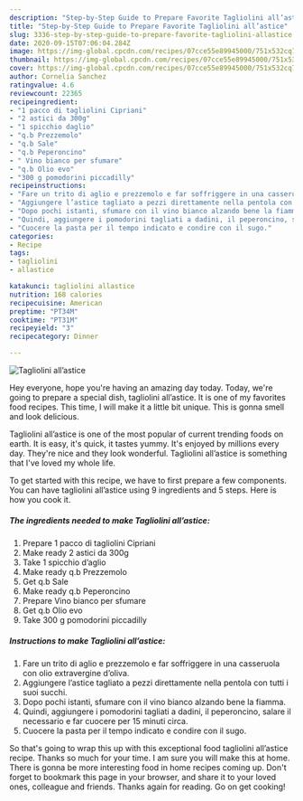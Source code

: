 ```yaml
---
description: "Step-by-Step Guide to Prepare Favorite Tagliolini all’astice"
title: "Step-by-Step Guide to Prepare Favorite Tagliolini all’astice"
slug: 3336-step-by-step-guide-to-prepare-favorite-tagliolini-allastice
date: 2020-09-15T07:06:04.284Z
image: https://img-global.cpcdn.com/recipes/07cce55e89945000/751x532cq70/tagliolini-allastice-recipe-main-photo.jpg
thumbnail: https://img-global.cpcdn.com/recipes/07cce55e89945000/751x532cq70/tagliolini-allastice-recipe-main-photo.jpg
cover: https://img-global.cpcdn.com/recipes/07cce55e89945000/751x532cq70/tagliolini-allastice-recipe-main-photo.jpg
author: Cornelia Sanchez
ratingvalue: 4.6
reviewcount: 22365
recipeingredient:
- "1 pacco di tagliolini Cipriani"
- "2 astici da 300g"
- "1 spicchio daglio"
- "q.b Prezzemolo"
- "q.b Sale"
- "q.b Peperoncino"
- " Vino bianco per sfumare"
- "q.b Olio evo"
- "300 g pomodorini piccadilly"
recipeinstructions:
- "Fare un trito di aglio e prezzemolo e far soffriggere in una casseruola con olio extravergine d’oliva."
- "Aggiungere l’astice tagliato a pezzi direttamente nella pentola con tutti i suoi succhi."
- "Dopo pochi istanti, sfumare con il vino bianco alzando bene la fiamma."
- "Quindi, aggiungere i pomodorini tagliati a dadini, il peperoncino, salare il necessario e far cuocere per 15 minuti circa."
- "Cuocere la pasta per il tempo indicato e condire con il sugo."
categories:
- Recipe
tags:
- tagliolini
- allastice

katakunci: tagliolini allastice 
nutrition: 168 calories
recipecuisine: American
preptime: "PT34M"
cooktime: "PT31M"
recipeyield: "3"
recipecategory: Dinner

---
```



![Tagliolini all’astice](https://img-global.cpcdn.com/recipes/07cce55e89945000/751x532cq70/tagliolini-allastice-recipe-main-photo.jpg)

Hey everyone, hope you're having an amazing day today. Today, we're going to prepare a special dish, tagliolini all’astice. It is one of my favorites food recipes. This time, I will make it a little bit unique. This is gonna smell and look delicious.

Tagliolini all’astice is one of the most popular of current trending foods on earth. It is easy, it's quick, it tastes yummy. It's enjoyed by millions every day. They're nice and they look wonderful. Tagliolini all’astice is something that I've loved my whole life.




To get started with this recipe, we have to first prepare a few components. You can have tagliolini all’astice using 9 ingredients and 5 steps. Here is how you cook it.

<!--inarticleads1-->

##### The ingredients needed to make Tagliolini all’astice:

1. Prepare 1 pacco di tagliolini Cipriani
1. Make ready 2 astici da 300g
1. Take 1 spicchio d’aglio
1. Make ready q.b Prezzemolo
1. Get q.b Sale
1. Make ready q.b Peperoncino
1. Prepare  Vino bianco per sfumare
1. Get q.b Olio evo
1. Take 300 g pomodorini piccadilly




<!--inarticleads2-->

##### Instructions to make Tagliolini all’astice:

1. Fare un trito di aglio e prezzemolo e far soffriggere in una casseruola con olio extravergine d’oliva.
1. Aggiungere l’astice tagliato a pezzi direttamente nella pentola con tutti i suoi succhi.
1. Dopo pochi istanti, sfumare con il vino bianco alzando bene la fiamma.
1. Quindi, aggiungere i pomodorini tagliati a dadini, il peperoncino, salare il necessario e far cuocere per 15 minuti circa.
1. Cuocere la pasta per il tempo indicato e condire con il sugo.




So that's going to wrap this up with this exceptional food tagliolini all’astice recipe. Thanks so much for your time. I am sure you will make this at home. There is gonna be more interesting food in home recipes coming up. Don't forget to bookmark this page in your browser, and share it to your loved ones, colleague and friends. Thanks again for reading. Go on get cooking!
